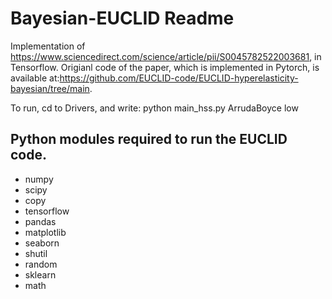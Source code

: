 # Bayesian-EUCLID Readme

Implementation of https://www.sciencedirect.com/science/article/pii/S0045782522003681, in Tensorflow.
Origianl code of the paper, which is implemented in Pytorch, is available at:https://github.com/EUCLID-code/EUCLID-hyperelasticity-bayesian/tree/main.

To run, cd to Drivers, and write:
python main_hss.py ArrudaBoyce low

## Python modules required to run the EUCLID code.

- numpy
- scipy
- copy
- tensorflow
- pandas
- matplotlib
- seaborn
- shutil
- random
- sklearn
- math
